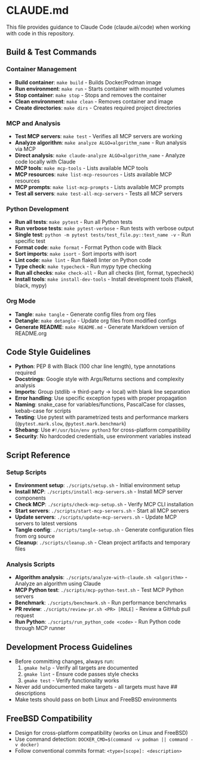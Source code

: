 # CLAUDE.md

This file provides guidance to Claude Code (claude.ai/code) when working with code in this repository.

## Build & Test Commands

### Container Management
- **Build container**: `make build` - Builds Docker/Podman image
- **Run environment**: `make run` - Starts container with mounted volumes
- **Stop container**: `make stop` - Stops and removes the container
- **Clean environment**: `make clean` - Removes container and image
- **Create directories**: `make dirs` - Creates required project directories

### MCP and Analysis
- **Test MCP servers**: `make test` - Verifies all MCP servers are working
- **Analyze algorithm**: `make analyze ALGO=algorithm_name` - Run analysis via MCP
- **Direct analysis**: `make claude-analyze ALGO=algorithm_name` - Analyze code locally with Claude
- **MCP tools**: `make mcp-tools` - Lists available MCP tools
- **MCP resources**: `make list-mcp-resources` - Lists available MCP resources
- **MCP prompts**: `make list-mcp-prompts` - Lists available MCP prompts
- **Test all servers**: `make test-all-mcp-servers` - Tests all MCP servers

### Python Development
- **Run all tests**: `make pytest` - Run all Python tests
- **Run verbose tests**: `make pytest-verbose` - Run tests with verbose output
- **Single test**: `python -m pytest tests/test_file.py::test_name -v` - Run specific test
- **Format code**: `make format` - Format Python code with Black
- **Sort imports**: `make isort` - Sort imports with isort
- **Lint code**: `make lint` - Run flake8 linter on Python code
- **Type check**: `make typecheck` - Run mypy type checking
- **Run all checks**: `make check-all` - Run all checks (lint, format, typecheck)
- **Install tools**: `make install-dev-tools` - Install development tools (flake8, black, mypy)

### Org Mode
- **Tangle**: `make tangle` - Generate config files from org files
- **Detangle**: `make detangle` - Update org files from modified configs
- **Generate README**: `make README.md` - Generate Markdown version of README.org

## Code Style Guidelines
- **Python**: PEP 8 with Black (100 char line length), type annotations required
- **Docstrings**: Google style with Args/Returns sections and complexity analysis
- **Imports**: Group (stdlib → third-party → local) with blank line separation
- **Error handling**: Use specific exception types with proper propagation
- **Naming**: snake_case for variables/functions, PascalCase for classes, kebab-case for scripts
- **Testing**: Use pytest with parametrized tests and performance markers (`@pytest.mark.slow`, `@pytest.mark.benchmark`)
- **Shebang**: Use `#!/usr/bin/env python3` for cross-platform compatibility
- **Security**: No hardcoded credentials, use environment variables instead

## Script Reference

### Setup Scripts
- **Environment setup**: `./scripts/setup.sh` - Initial environment setup
- **Install MCP**: `./scripts/install-mcp-servers.sh` - Install MCP server components
- **Check MCP**: `./scripts/check-mcp-setup.sh` - Verify MCP CLI installation
- **Start servers**: `./scripts/start-mcp-servers.sh` - Start all MCP servers
- **Update servers**: `./scripts/update-mcp-servers.sh` - Update MCP servers to latest versions
- **Tangle config**: `./scripts/tangle-setup.sh` - Generate configuration files from org source
- **Cleanup**: `./scripts/cleanup.sh` - Clean project artifacts and temporary files

### Analysis Scripts
- **Algorithm analysis**: `./scripts/analyze-with-claude.sh <algorithm>` - Analyze an algorithm using Claude
- **MCP Python test**: `./scripts/mcp-python-test.sh` - Test MCP Python servers
- **Benchmark**: `./scripts/benchmark.sh` - Run performance benchmarks
- **PR review**: `./scripts/review-pr.sh <PR> [ROLE]` - Review a GitHub pull request
- **Run Python**: `./scripts/run_python_code <code>` - Run Python code through MCP runner

## Development Process Guidelines
- Before committing changes, always run:
  1. `gmake help` - Verify all targets are documented
  2. `gmake lint` - Ensure code passes style checks
  3. `gmake test` - Verify functionality works
- Never add undocumented make targets - all targets must have ## descriptions
- Make tests should pass on both Linux and FreeBSD environments

## FreeBSD Compatibility
- Design for cross-platform compatibility (works on Linux and FreeBSD)
- Use command detection: `DOCKER_CMD=$(command -v podman || command -v docker)`
- Follow conventional commits format: `<type>[scope]: <description>`
